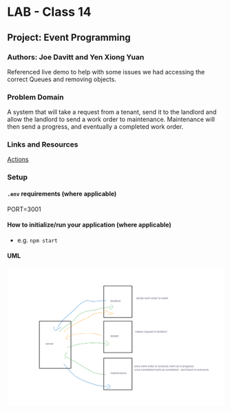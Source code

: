 # LAB - Class 14

## Project: Event Programming

### Authors: Joe Davitt and Yen Xiong Yuan

Referenced live demo to help with some issues we had accessing the correct Queues and removing objects.

### Problem Domain

A system that will take a request from a tenant, send it to the landlord and allow the landlord to send a work order to maintenance. Maintenance will then send a progress, and eventually a completed work order.

### Links and Resources

[Actions](https://github.com/j-davitt/lab14/actions)

### Setup

#### `.env` requirements (where applicable)

PORT=3001

#### How to initialize/run your application (where applicable)

- e.g. `npm start`

#### UML

![UML](./assets/lab14.png)
